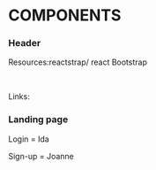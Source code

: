 <h1> COMPONENTS </h1>

<h3>Header</h3>
<p> Resources:reactstrap/ react Bootstrap</p>
<br>
<p>Links: </p>

<h3>Landing page </h3>
<p> Login = Ida </p>
<p> Sign-up = Joanne </p>